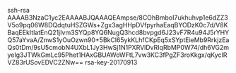 ssh-rsa AAAAB3NzaC1yc2EAAAABJQAAAQEAmpse/8COhBmboI7ukhuhvp1e6dZZ3V5o9pq06W8DQdqtuHSZGWs+Zgx3agHHpDVfpyrhaEaqBYODzK0c7d/V8KBaqEEkItlatEnQ21jIvm3SYQp8YQ6NugQ3hcd8bvpgd6J23vF7R4u94J5rYHYQ57aYvaA/ZnwS1yOuOzwn90+5BkCl65ykKLhfCKpEq5xSYptEieMb9RrkjzEaQs0tDm/9sU5cmobN4UXbL1Jy3HwSj1N1PXRVlDvRIqRbMP0W74/dh6VG2myeIg3JTWkGmLc95Phet1HAxGBUAWoWFtL7vw3KC3fPgZF3roKkgx/qKycIRVZ83rUSovEDVC2ZNw== rsa-key-20170913
